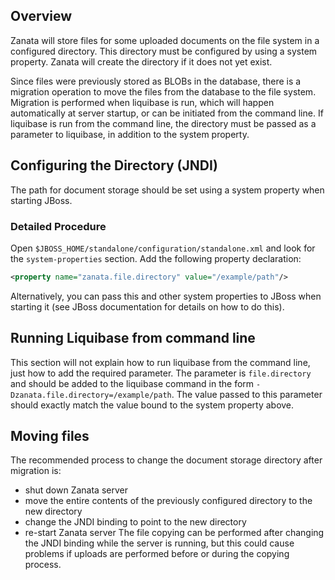 ## Overview
Zanata will store files for some uploaded documents on the file system in a configured directory. This directory must be configured by using a system property. Zanata will create the directory if it does not yet exist.

Since files were previously stored as BLOBs in the database, there is a migration operation to move the files from the database to the file system. Migration is performed when liquibase is run, which will happen automatically at server startup, or can be initiated from the command line. If liquibase is run from the command line, the directory must be passed as a parameter to liquibase, in addition to the system property.

## Configuring the Directory (JNDI)
The path for document storage should be set using a system property when starting JBoss.

### Detailed Procedure
Open `$JBOSS_HOME/standalone/configuration/standalone.xml` and look for the `system-properties` section. Add the following property declaration:

```xml
<property name="zanata.file.directory" value="/example/path"/>
```

Alternatively, you can pass this and other system properties to JBoss when starting it (see JBoss documentation for details on how to do this).

## Running Liquibase from command line
This section will not explain how to run liquibase from the command line, just how to add the required parameter. The parameter is ```file.directory``` and should be added to the liquibase command in the form ```-Dzanata.file.directory=/example/path```. The value passed to this parameter should exactly match the value bound to the system property above.

## Moving files
The recommended process to change the document storage directory after migration is:
 - shut down Zanata server
 - move the entire contents of the previously configured directory to the new directory
 - change the JNDI binding to point to the new directory
 - re-start Zanata server
The file copying can be performed after changing the JNDI binding while the server is running, but this could cause problems if uploads are performed before or during the copying process.
